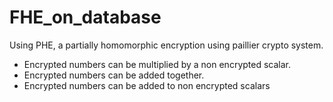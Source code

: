 # FHE_on_database
Using PHE, a partially homomorphic encryption using paillier crypto system.

- Encrypted numbers can be multiplied by a non encrypted scalar.
- Encrypted numbers can be added together.
- Encrypted numbers can be added to non encrypted scalars
